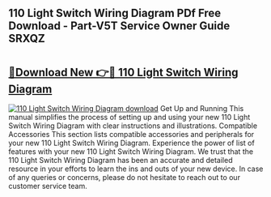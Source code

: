 ## 110 Light Switch Wiring Diagram PDf Free Download - Part-V5T Service Owner Guide SRXQZ

# <h2><a href="http://dfqffa.blite.top/?on=110+Light+Switch+Wiring+Diagram">🔗Download New 👉🔴 110 Light Switch Wiring Diagram</a></h2>

[![110 Light Switch Wiring Diagram download](https://i.imgur.com/lujVjoI.png)](http://dfqffa.blite.top/?on=110+Light+Switch+Wiring+Diagram)
Get Up and Running This manual simplifies the process of setting up and using your new 110 Light Switch Wiring Diagram with clear instructions and illustrations. Compatible Accessories This section lists compatible accessories and peripherals for your new 110 Light Switch Wiring Diagram. Experience the power of list of features with your new 110 Light Switch Wiring Diagram. We trust that the 110 Light Switch Wiring Diagram has been an accurate and detailed resource in your efforts to learn the ins and outs of your new device. In case of any queries or concerns, please do not hesitate to reach out to our customer service team.
